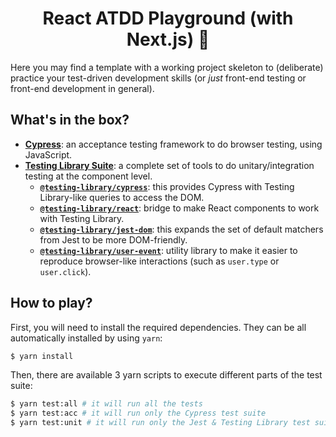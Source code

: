 <h1 align="center">
  React ATDD Playground (with Next.js) 🎈
</h1>

Here you may find a template with a working project skeleton to (deliberate) practice your test-driven development skills (or _just_ front-end testing or front-end development in general).

## What's in the box?

- [**Cypress**](https://cypress.io): an acceptance testing framework to do browser testing, using JavaScript.
- [**Testing Library Suite**](https://testing-library.com/): a complete set of tools to do unitary/integration testing at the component level.
  - [**`@testing-library/cypress`**](https://testing-library.com/docs/cypress-testing-library/intro): this provides Cypress with Testing Library-like queries to access the DOM.
  - [**`@testing-library/react`**](https://testing-library.com/docs/react-testing-library/intro): bridge to make React components to work with Testing Library.
  - [**`@testing-library/jest-dom`**](https://testing-library.com/docs/ecosystem-jest-dom): this expands the set of default matchers from Jest to be more DOM-friendly.
  - [**`@testing-library/user-event`**](https://testing-library.com/docs/ecosystem-user-event): utility library to make it easier to reproduce browser-like interactions (such as `user.type` or `user.click`).

## How to play?

First, you will need to install the required dependencies. They can be all automatically installed by using `yarn`:

```sh
$ yarn install
```

Then, there are available 3 yarn scripts to execute different parts of the test suite:

```sh
$ yarn test:all # it will run all the tests
$ yarn test:acc # it will run only the Cypress test suite
$ yarn test:unit # it will run only the Jest & Testing Library test suite
```

